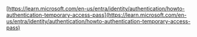 
[https://learn.microsoft.com/en-us/entra/identity/authentication/howto-authentication-temporary-access-pass](https://learn.microsoft.com/en-us/entra/identity/authentication/howto-authentication-temporary-access-pass)

